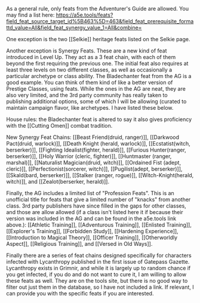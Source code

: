 As a general rule, only feats from the Adventurer's Guide are allowed.  You may find a list here: https://a5e.tools/feats?field_feat_source_target_id%5B463%5D=463&field_feat_prerequisite_formattd_value=All&field_feat_synergy_value_1=All&combine=

One exception is the two [[Selkie]] heritage feats listed on the Selkie page.

Another exception is Synergy Feats.  These are a new kind of feat introduced in Level Up.  They act as a 3 feat chain, with each of them beyond the first requiring the previous one.  The initial feat also requires at least three levels on two different classes, as well as occasionally a particular archetype or class ability.  The Bladechanter feat from the AG is a good example.  You can think of them kind of like a better version of Prestige Classes, using feats.  While the ones in the AG are neat, they are also very limited, and the 3rd party community has really taken to publishing additional options, some of which I will be allowing (curated to maintain campaign flavor, like archetypes.  I have listed these below.

House rules: the Bladechanter feat is altered to say it also gives proficiency with the [[Cutting Omen]] combat tradition.

New Synergy Feat Chains: [[Beast Friend(druid, ranger)]], [[Darkwood Pact(druid, warlock)]], [[Death Knight (herald, warlock)]], [[Ecstatist(witch, berserker)]], [[Fighting Idealist(fighter, herald)]], [[Furious Hunter(ranger, berserker)]], [[Holy Warrior (cleric, fighter)]], [[Huntmaster (ranger, marshal)]], [[Naturalist Magician(druid, witch)]], [[Ordained Fist (adept, cleric)]], [[Perfectionist(sorcerer, witch)]], [[Pugilist(adept, berserker)]], [[Skald(bard, berserker)]], [[Stalker (ranger, rogue)]], [[Witch-Knight(herald, witch)]], and [[Zealot(berserker, herald)]].

Finally, the AG includes a limited list of "Profession Feats".  This is an unofficial title for feats that give a limited number of "knacks" from another class.  3rd party publishers have since filled in the gaps for other classes, and those are allow allowed (if a class isn't listed here it if because their version was included in the AG and can be found in the a5e.tools link above.): [[Athletic Training]], [[Adventurous Training]], [[Enlisted Training]], [[Explorer's Training]], [[Forbidden Study]], [[Hardening Experience]], [[Introduction to Magical Theory]], [[Officer Training]], [[Otherworldly Aspect]], [[Religious Training]], and [[Versed in Old Ways]].

Finally there are a series of feat chains designed specifically for characters infected with Lycanthropy published in the first issue of Gatepass Gazette. Lycanthropy exists in Grimnir, and while it is largely up to random chance if you get infected, if you do and do not want to cure it, I am willing to allow these feats as well. They are on the tools site, but there is no good way to filter out just them in the database, so I have not included a link.  If relevant, I can provide you with the specific feats if you are interested.